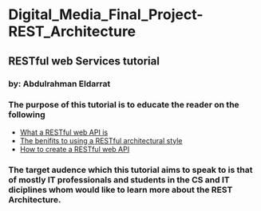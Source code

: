 # Digital_Media_Final_Project-REST_Architecture

## RESTful web Services tutorial
### by: Abdulrahman Eldarrat

### The purpose of this tutorial is to educate the reader on the following
* [What a RESTful web API is](https://github.com/AbdulEldarrat/Digital_Media_Final_Project-REST_Architecture/blob/master/What%20is%20a%20RESTful%20web%20service%3F.md)
* [The benifits to using a RESTful architectural style](/RESTfulbenefits.md)
* [How to create a RESTful web API](/)


### The target audence which this tutorial aims to speak to is that of mostly IT professionals and students in the CS and IT diciplines whom would like to learn more about the REST Architecture.

